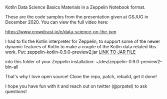 Kotlin Data Science Basics
Materials in a Zeppelin Notebook format. 

These are the code samples from the presentation given at GSJUG in December 2020. You can view the full video here:

https://www.crowdcast.io/e/data-science-on-the-jvm

I had to fix the Kotlin interpreter for Zeppelin, to support some of the newer dynamic features of Kotlin to make a couple of the Kotlin data related libs work. 
Put:
zeppelin-kotlin-0.9.0-preview2.jar [LINK TO JAR FILE](https://drive.google.com/file/d/16t6tPRCN19wF4XUDpekf69u-L1QpJou1/view?usp=sharing)

into this folder of your Zeppelin installation:
~/dev/zeppelin-0.9.0-preview2-bin-all

That's why I love open source! Clone the repo, patch, rebuild, get it done!

I hope you have fun with it and reach out on twitter (@prpatel) to ask questions!
